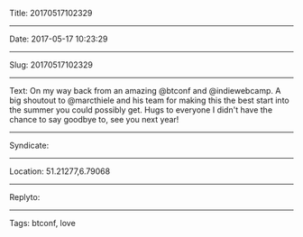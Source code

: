 Title: 20170517102329

----

Date: 2017-05-17 10:23:29

----

Slug: 20170517102329

----

Text: On my way back from an amazing @btconf and @indiewebcamp. A big shoutout to @marcthiele and his team for making this the best start into the summer you could possibly get. Hugs to everyone I didn't have the chance to say goodbye to, see you next year!

----

Syndicate: <a href="https://brid.gy/publish/twitter"></a>

----

Location: 51.21277,6.79068

----

Replyto: 

----

Tags: btconf, love